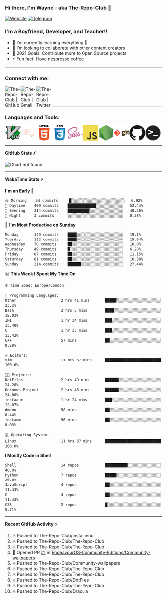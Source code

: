 ### Hi there, I'm Wayne - aka [The-Repo-Club][website] 👋

[![Website](https://img.shields.io/website?label=github.com/The-Repo-Club/&color=orange&style=flat-square&url=https://github.com/The-Repo-Club/)][website]
[![Telegram](https://img.shields.io/badge/Chat%20on-Telegram-orange.svg?color=orange&logo=telegram&style=flat-square)][telegram]

### I'm a Boyfriend, Developer, and Teacher!!

- 🌱 I’m currently learning everything 🤣
- 👯 I’m looking to collaborate with other content creators
- 🥅 2021 Goals: Contribute more to Open Source projects
- ⚡ Fun fact: I love nespresso coffee

---
### Connect with me:

[<img align="left" alt="The-Repo-Club | GitHub" width="50px" src="https://cdn.jsdelivr.net/npm/simple-icons@v3/icons/github.svg" />][website]
[<img align="left" alt="The-Repo-Club | Gmail" width="50px" src="https://cdn.jsdelivr.net/npm/simple-icons@v3/icons/gmail.svg" />][email]
[<img align="left" alt="The-Repo-Club | Twitter" width="50px" src="https://cdn.jsdelivr.net/npm/simple-icons@v3/icons/telegram.svg" />][telegram]

[website]: https://github.com/The-Repo-Club/
[email]: mailto:wayne6324@gmail.com
[telegram]: https://t.me/TheRepoClub

<br />
<br />
<br />

---
### Languages and Tools:

<img align="left" alt="Vim" width="50px" src="https://raw.githubusercontent.com/github/explore/80688e429a7d4ef2fca1e82350fe8e3517d3494d/topics/vim/vim.png" />
<img align="left" alt="Fish" width="50px" src="https://raw.githubusercontent.com/github/explore/80688e429a7d4ef2fca1e82350fe8e3517d3494d/topics/fish/fish.png" />
<img align="left" alt="HTML5" width="50px" src="https://raw.githubusercontent.com/github/explore/80688e429a7d4ef2fca1e82350fe8e3517d3494d/topics/html/html.png" />
<img align="left" alt="CSS3" width="50px" src="https://raw.githubusercontent.com/github/explore/80688e429a7d4ef2fca1e82350fe8e3517d3494d/topics/css/css.png" />
<img align="left" alt="Sass" width="50px" src="https://raw.githubusercontent.com/github/explore/80688e429a7d4ef2fca1e82350fe8e3517d3494d/topics/sass/sass.png" />
<img align="left" alt="JavaScript" width="50px" src="https://raw.githubusercontent.com/github/explore/80688e429a7d4ef2fca1e82350fe8e3517d3494d/topics/javascript/javascript.png" />
<img align="left" alt="Node.js" width="50px" src="https://raw.githubusercontent.com/github/explore/80688e429a7d4ef2fca1e82350fe8e3517d3494d/topics/nodejs/nodejs.png" />
<img align="left" alt="Git" width="50px" src="https://raw.githubusercontent.com/github/explore/80688e429a7d4ef2fca1e82350fe8e3517d3494d/topics/git/git.png" />
<img align="left" alt="GitHub" width="50px" src="https://raw.githubusercontent.com/github/explore/78df643247d429f6cc873026c0622819ad797942/topics/github/github.png" />
<img align="left" alt="Terminal" width="50px" src="https://raw.githubusercontent.com/github/explore/80688e429a7d4ef2fca1e82350fe8e3517d3494d/topics/terminal/terminal.png" />

<br />
<br />
<br />

---

**GitHub Stats ⚡**

![Chart not found](https://github-readme-stats.vercel.app/api?username=The-Repo-Club&theme=tokyonight&show_icons=true&count_private=true&hide_border=true&include_all_commits=true&custom_title=The-Repo-Club%27s+GitHub+Stats)


---

**WakaTime Stats ⚡**

<!--START_SECTION:waka-->
**I'm an Early 🐤** 

```text
🌞 Morning    54 commits     █░░░░░░░░░░░░░░░░░░░░░░░░   6.92% 
🌆 Daytime    409 commits    █████████████░░░░░░░░░░░░   52.44% 
🌃 Evening    314 commits    ██████████░░░░░░░░░░░░░░░   40.26% 
🌙 Night      3 commits      ░░░░░░░░░░░░░░░░░░░░░░░░░   0.38%

```
📅 **I'm Most Productive on Sunday** 

```text
Monday       149 commits    ████░░░░░░░░░░░░░░░░░░░░░   19.1% 
Tuesday      122 commits    ████░░░░░░░░░░░░░░░░░░░░░   15.64% 
Wednesday    78 commits     ██░░░░░░░░░░░░░░░░░░░░░░░   10.0% 
Thursday     49 commits     █░░░░░░░░░░░░░░░░░░░░░░░░   6.28% 
Friday       87 commits     ██░░░░░░░░░░░░░░░░░░░░░░░   11.15% 
Saturday     81 commits     ██░░░░░░░░░░░░░░░░░░░░░░░   10.38% 
Sunday       214 commits    ██████░░░░░░░░░░░░░░░░░░░   27.44%

```


📊 **This Week I Spent My Time On** 

```text
⌚︎ Time Zone: Europe/London

💬 Programming Languages: 
Other                    2 hrs 41 mins       █████░░░░░░░░░░░░░░░░░░░░   23.2% 
Bash                     2 hrs 5 mins        ████░░░░░░░░░░░░░░░░░░░░░   18.03% 
INI                      1 hr 34 mins        ███░░░░░░░░░░░░░░░░░░░░░░   13.48% 
C                        1 hr 33 mins        ███░░░░░░░░░░░░░░░░░░░░░░   13.42% 
C++                      57 mins             ██░░░░░░░░░░░░░░░░░░░░░░░   8.28%

🔥 Editors: 
Vim                      11 hrs 37 mins      █████████████████████████   100.0%

🐱‍💻 Projects: 
DotFiles                 2 hrs 49 mins       ██████░░░░░░░░░░░░░░░░░░░   24.28% 
Unknown Project          2 hrs 48 mins       ██████░░░░░░░░░░░░░░░░░░░   24.08% 
instaaur                 1 hr 24 mins        ███░░░░░░░░░░░░░░░░░░░░░░   12.07% 
dmenu                    58 mins             ██░░░░░░░░░░░░░░░░░░░░░░░   8.44% 
instawm                  56 mins             ██░░░░░░░░░░░░░░░░░░░░░░░   8.03%

💻 Operating System: 
Linux                    11 hrs 37 mins      █████████████████████████   100.0%

```

**I Mostly Code in Shell** 

```text
Shell                    14 repos            ██████████░░░░░░░░░░░░░░░   40.0% 
Python                   7 repos             █████░░░░░░░░░░░░░░░░░░░░   20.0% 
JavaScript               4 repos             ██░░░░░░░░░░░░░░░░░░░░░░░   11.43% 
C                        4 repos             ██░░░░░░░░░░░░░░░░░░░░░░░   11.43% 
CSS                      2 repos             █░░░░░░░░░░░░░░░░░░░░░░░░   5.71%

```



<!--END_SECTION:waka-->

---

**Recent GitHub Activity :zap:**

<!--START_SECTION:activity-->
1. 🔥 Pushed to The-Repo-Club/instamenu
2. 🔥 Pushed to The-Repo-Club/The-Repo-Club
3. 🔥 Pushed to The-Repo-Club/The-Repo-Club
4. 💪 Opened PR [#1](https://github.com/EndeavourOS-Community-Editions/Community-wallpapers/pull/1) in [EndeavourOS-Community-Editions/Community-wallpapers](https://github.com/EndeavourOS-Community-Editions/Community-wallpapers)
5. 🔥 Pushed to The-Repo-Club/Community-wallpapers
6. 🔥 Pushed to The-Repo-Club/The-Repo-Club
7. 🔥 Pushed to The-Repo-Club/The-Repo-Club
8. 🔥 Pushed to The-Repo-Club/DotFiles
9. 🔥 Pushed to The-Repo-Club/The-Repo-Club
10. 🔥 Pushed to The-Repo-Club/Dracula
<!--END_SECTION:activity-->